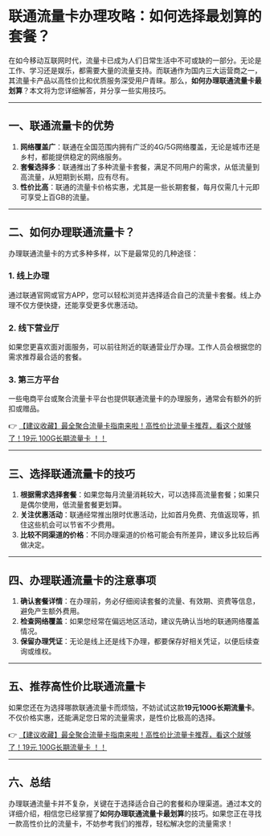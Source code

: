 # 联通流量卡办理攻略：如何选择最划算的套餐？

在如今移动互联网时代，流量卡已成为人们日常生活中不可或缺的一部分。无论是工作、学习还是娱乐，都需要大量的流量支持。而联通作为国内三大运营商之一，其流量卡产品以高性价比和优质服务深受用户青睐。那么，**如何办理联通流量卡最划算**？本文将为您详细解答，并分享一些实用技巧。

---

## 一、联通流量卡的优势

1. **网络覆盖广**：联通在全国范围内拥有广泛的4G/5G网络覆盖，无论是城市还是乡村，都能提供稳定的网络服务。
2. **套餐选择多**：联通推出了多种流量卡套餐，满足不同用户的需求，从低流量到高流量，从短期到长期，应有尽有。
3. **性价比高**：联通的流量卡价格实惠，尤其是一些长期套餐，每月仅需几十元即可享受上百GB的流量。

---

## 二、如何办理联通流量卡？

办理联通流量卡的方式多种多样，以下是最常见的几种途径：

### 1. 线上办理
通过联通官网或官方APP，您可以轻松浏览并选择适合自己的流量卡套餐。线上办理不仅方便快捷，还能享受更多优惠活动。

### 2. 线下营业厅
如果您更喜欢面对面服务，可以前往附近的联通营业厅办理。工作人员会根据您的需求推荐最合适的套餐。

### 3. 第三方平台
一些电商平台或聚合流量卡平台也提供联通流量卡的办理服务，通常会有额外的折扣或赠品。

👉 [【建议收藏】最全聚合流量卡指南来啦！高性价比流量卡推荐，看这个就够了！19元 100G长期流量卡 ！！](https://bit.ly/Liuliangka)

---

## 三、选择联通流量卡的技巧

1. **根据需求选择套餐**：如果您每月流量消耗较大，可以选择高流量套餐；如果只是偶尔使用，低流量套餐更划算。
2. **关注优惠活动**：联通经常推出限时优惠活动，比如首月免费、充值返现等，抓住这些机会可以节省不少费用。
3. **比较不同渠道的价格**：不同办理渠道的价格可能会有所差异，建议多比较后再做决定。

---

## 四、办理联通流量卡的注意事项

1. **确认套餐详情**：在办理前，务必仔细阅读套餐的流量、有效期、资费等信息，避免产生额外费用。
2. **检查网络覆盖**：如果您经常在偏远地区活动，建议先确认当地的联通网络覆盖情况。
3. **保留办理凭证**：无论是线上还是线下办理，都要保存好相关凭证，以便后续查询或维权。

---

## 五、推荐高性价比联通流量卡

如果您还在为选择哪款联通流量卡而烦恼，不妨试试这款**19元100G长期流量卡**。不仅价格实惠，还能满足您日常的流量需求，是性价比极高的选择。

👉 [【建议收藏】最全聚合流量卡指南来啦！高性价比流量卡推荐，看这个就够了！19元 100G长期流量卡 ！！](https://bit.ly/Liuliangka)

---

## 六、总结

办理联通流量卡并不复杂，关键在于选择适合自己的套餐和办理渠道。通过本文的详细介绍，相信您已经掌握了**如何办理联通流量卡最划算**的技巧。如果您正在寻找一款高性价比的流量卡，不妨参考我们的推荐，轻松解决您的流量需求！